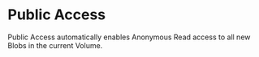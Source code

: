 # Public Access

Public Access automatically enables Anonymous Read access to all new Blobs in the current Volume.
